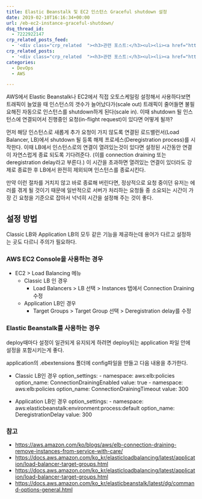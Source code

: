 ```yaml
---
title: Elastic Beanstalk 및 EC2 인스턴스 Graceful shutdown 설정
date: 2019-02-10T16:16:34+00:00
url: /eb-ec2-instance-graceful-shutdown/
dsq_thread_id:
  - 7222922147
crp_related_posts_feed:
  - '<div class="crp_related  "><h3>관련 포스트:</h3><ul><li><a href="https://www.letmecompile.com/redis-cluster-sentinel-overview/"     class="post-770"><span class="crp_title">레디스 클러스터, 센티넬 구성 및 동작 방식</span></a></li><li><a href="https://www.letmecompile.com/aws-application-load-balancer-custom-error-message/"     class="post-832"><span class="crp_title">AWS Application Load Balancer Custom Error Message</span></a></li><li><a href="https://www.letmecompile.com/api-auth-jwt-jwk-explained/"     class="post-800"><span class="crp_title">API 서버 인증을 위한 JWT와 JWK 이해하기</span></a></li><li><a href="https://www.letmecompile.com/certificate-file-format-extensions-comparison/"     class="post-792"><span class="crp_title">인증서 파일 형식 및 확장자의 차이점 비교 설명 (Certificate file format&hellip;</span></a></li><li><a href="https://www.letmecompile.com/mysql-innodb-lock-deadlock/"     class="post-763"><span class="crp_title">MySQL InnoDB lock & deadlock 이해하기</span></a></li></ul><div class="crp_clear"></div></div>'
crp_related_posts:
  - '<div class="crp_related  "><h3>관련 포스트:</h3><ul><li><a href="https://www.letmecompile.com/redis-cluster-sentinel-overview/"     class="post-770"><span class="crp_title">레디스 클러스터, 센티넬 구성 및 동작 방식</span></a></li><li><a href="https://www.letmecompile.com/aws-application-load-balancer-custom-error-message/"     class="post-832"><span class="crp_title">AWS Application Load Balancer Custom Error Message</span></a></li><li><a href="https://www.letmecompile.com/api-auth-jwt-jwk-explained/"     class="post-800"><span class="crp_title">API 서버 인증을 위한 JWT와 JWK 이해하기</span></a></li><li><a href="https://www.letmecompile.com/certificate-file-format-extensions-comparison/"     class="post-792"><span class="crp_title">인증서 파일 형식 및 확장자의 차이점 비교 설명 (Certificate file format&hellip;</span></a></li><li><a href="https://www.letmecompile.com/mysql-innodb-lock-deadlock/"     class="post-763"><span class="crp_title">MySQL InnoDB lock & deadlock 이해하기</span></a></li></ul><div class="crp_clear"></div></div>'
categories:
  - DevOps
  - AWS

---
```

AWS에서 Elastic Beanstalk나 EC2에서 직접 오토스케일링 설정해서 사용하다보면 트래픽이 늘었을 때 인스턴스의 갯수가 늘어났다가(scale out) 트래픽이 줄어들면 불필요해진 자동으로 인스턴스를 shutdown하게 된다(scale in). 이때 shutdown 될 인스턴스에 연결되어서 진행중인 요청(in-flight request)이 있다면 어떻게 될까?

먼저 해당 인스턴스로 새롭게 추가 요청이 가지 않도록 연결된 로드밸런서(Load Balancer, LB)에서 shutdown 될 등록 해제 프로세스(Deregistration process)를 시작한다. 이때 LB에서 인스턴스로의 연결이 열려있는것이 있다면 설정된 시간동안 연결이 자연스럽게 종료 되도록 기다려준다. (이를 connection draining 또는 deregistration delay라고 부른다.) 이 시간을 초과하면 열려있는 연결이 있더라도 강제로 종료한 후 LB에서 완전히 제외되며 인스턴스를 종료시킨다.

만약 이런 절차를 거치지 않고 바로 종료해 버린다면, 정상적으로 요청 중이던 유저는 에러를 겪게 될 것이기 때문에 일반적으로 서버가 처리하는 요청들 중 소요되는 시간이 가장 긴 요청을 기준으로 잡아서 넉넉히 시간을 설정해 주는 것이 좋다.

## 설정 방법

Classic LB와 Application LB의 모두 같은 기능을 제공하는데 용어가 다르고 설정하는 곳도 다르니 주의가 필요하다.

### AWS EC2 Console을 사용하는 경우

  * EC2 > Load Balancing 메뉴 
      * Classic LB 인 경우 
          * Load Balancers > LB 선택 > Instances 탭에서 Connection Draining 수정
      * Application LB인 경우 
          * Target Groups > Target Group 선택 > Deregistration delay를 수정

### Elastic Beanstalk를 사용하는 경우

deploy때마다 설정이 일관되게 유지되게 하려면 deploy되는 application 파일 안에 설정을 포함시키는게 좋다.

application의 .ebextensions 폴더에 config파일을 만들고 다음 내용을 추가한다.

  * Classic LB인 경우 
        option_settings:
          - namespace: aws:elb:policies
            option_name: ConnectionDrainingEnabled
            value: true
          - namespace: aws:elb:policies
            option_name: ConnectionDrainingTimeout
            value: 300
        

  * Application LB인 경우 
        option_settings:
          - namespace: aws:elasticbeanstalk:environment:process:default
            option_name: DeregistrationDelay
            value: 300  
        

### 참고

  * <https://aws.amazon.com/ko/blogs/aws/elb-connection-draining-remove-instances-from-service-with-care/>
  * <https://docs.aws.amazon.com/ko_kr/elasticloadbalancing/latest/application/load-balancer-target-groups.html>
  * <https://docs.aws.amazon.com/ko_kr/elasticloadbalancing/latest/application/load-balancer-target-groups.html>
  * <https://docs.aws.amazon.com/ko_kr/elasticbeanstalk/latest/dg/command-options-general.html>